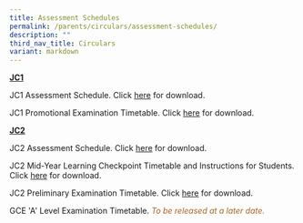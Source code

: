 ```yaml
---
title: Assessment Schedules
permalink: /parents/circulars/assessment-schedules/
description: ""
third_nav_title: Circulars
variant: markdown
---
```

**<u>JC1</u>**

JC1 Assessment Schedule. Click&nbsp;<a target="_blank" href="/files/Assessment/2025_jc1_assessment_schedule.pdf">here</a>&nbsp;for download.

[<em>To be released at a later date.</em>]:#


JC1 Promotional Examination Timetable. Click&nbsp;<a target="_blank" href="/files/Assessment/2025_jc1_promo_timetable_schedule.pdf">here</a>&nbsp;for download.

[<font color="#A96324"><em>To be release at a later date.</em></font>]:#


**<u>JC2</u>**

JC2 Assessment Schedule. Click&nbsp;<a target="_blank" href="/files/Assessment/jc2_ass_schedule_updated_10_feb.pdf">here</a>&nbsp;for download.

[<font color="#A96324"><em>To be release at a later date.</em></font>]:#



JC2 Mid-Year Learning Checkpoint Timetable and Instructions for Students. Click&nbsp;<a target="_blank" href="/files/Assessment/2025_jc2_mylcp__timetable.pdf">here</a>&nbsp;for download.

[<font color="#A96324"><em>To be released at a later date.</em></font>]:#


  
JC2 Preliminary Examination Timetable. Click&nbsp;<a target="_blank" href="/files/Assessment/2025_preliminary_examination_timetable.pdf">here</a>&nbsp;for download.

[<font color="#A96324"><em>To be released at a later date.</em></font>]:#

[Click&nbsp;<a target="_blank" href="/files/Assessment/2024_jc2_prelim_exam_timetable.pdf">here</a>&nbsp;for download.]:#


GCE 'A' Level Examination Timetable. <font color="#A96324"><em>To be released at a later date.</em></font>

[<font color="#A96324"><em>To be released at a later date.</em></font>]:#